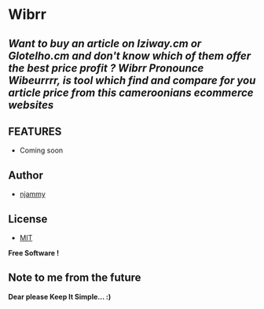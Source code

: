 

# Wibrr

## _Want to buy an article on Iziway.cm or Glotelho.cm and don't know which of them offer the best price profit ? Wibrr Pronounce Wibeurrrr, is tool which find and compare for you article price from this cameroonians ecommerce websites_


## FEATURES

- Coming soon

## Author

- [njammy](https://github.com/njammy)

## License

- [MIT](./LICENSE)

**Free Software !**

## Note to me from the future

**Dear please Keep It Simple... :)**
